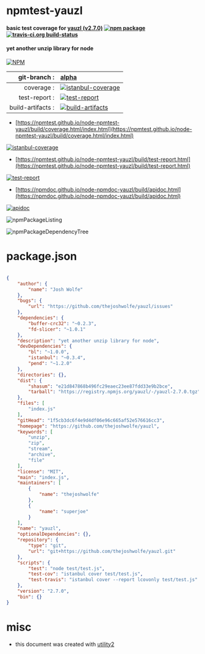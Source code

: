 # npmtest-yauzl

#### basic test coverage for  [yauzl (v2.7.0)](https://github.com/thejoshwolfe/yauzl)  [![npm package](https://img.shields.io/npm/v/npmtest-yauzl.svg?style=flat-square)](https://www.npmjs.org/package/npmtest-yauzl) [![travis-ci.org build-status](https://api.travis-ci.org/npmtest/node-npmtest-yauzl.svg)](https://travis-ci.org/npmtest/node-npmtest-yauzl)

#### yet another unzip library for node

[![NPM](https://nodei.co/npm/yauzl.png?downloads=true&downloadRank=true&stars=true)](https://www.npmjs.com/package/yauzl)

| git-branch : | [alpha](https://github.com/npmtest/node-npmtest-yauzl/tree/alpha)|
|--:|:--|
| coverage : | [![istanbul-coverage](https://npmtest.github.io/node-npmtest-yauzl/build/coverage.badge.svg)](https://npmtest.github.io/node-npmtest-yauzl/build/coverage.html/index.html)|
| test-report : | [![test-report](https://npmtest.github.io/node-npmtest-yauzl/build/test-report.badge.svg)](https://npmtest.github.io/node-npmtest-yauzl/build/test-report.html)|
| build-artifacts : | [![build-artifacts](https://npmtest.github.io/node-npmtest-yauzl/glyphicons_144_folder_open.png)](https://github.com/npmtest/node-npmtest-yauzl/tree/gh-pages/build)|

- [https://npmtest.github.io/node-npmtest-yauzl/build/coverage.html/index.html](https://npmtest.github.io/node-npmtest-yauzl/build/coverage.html/index.html)

[![istanbul-coverage](https://npmtest.github.io/node-npmtest-yauzl/build/screenCapture.buildCi.browser.%252Ftmp%252Fbuild%252Fcoverage.lib.html.png)](https://npmtest.github.io/node-npmtest-yauzl/build/coverage.html/index.html)

- [https://npmtest.github.io/node-npmtest-yauzl/build/test-report.html](https://npmtest.github.io/node-npmtest-yauzl/build/test-report.html)

[![test-report](https://npmtest.github.io/node-npmtest-yauzl/build/screenCapture.buildCi.browser.%252Ftmp%252Fbuild%252Ftest-report.html.png)](https://npmtest.github.io/node-npmtest-yauzl/build/test-report.html)

- [https://npmdoc.github.io/node-npmdoc-yauzl/build/apidoc.html](https://npmdoc.github.io/node-npmdoc-yauzl/build/apidoc.html)

[![apidoc](https://npmdoc.github.io/node-npmdoc-yauzl/build/screenCapture.buildCi.browser.%252Ftmp%252Fbuild%252Fapidoc.html.png)](https://npmdoc.github.io/node-npmdoc-yauzl/build/apidoc.html)

![npmPackageListing](https://npmtest.github.io/node-npmtest-yauzl/build/screenCapture.npmPackageListing.svg)

![npmPackageDependencyTree](https://npmtest.github.io/node-npmtest-yauzl/build/screenCapture.npmPackageDependencyTree.svg)



# package.json

```json

{
    "author": {
        "name": "Josh Wolfe"
    },
    "bugs": {
        "url": "https://github.com/thejoshwolfe/yauzl/issues"
    },
    "dependencies": {
        "buffer-crc32": "~0.2.3",
        "fd-slicer": "~1.0.1"
    },
    "description": "yet another unzip library for node",
    "devDependencies": {
        "bl": "~1.0.0",
        "istanbul": "~0.3.4",
        "pend": "~1.2.0"
    },
    "directories": {},
    "dist": {
        "shasum": "e21d847868b496fc29eaec23ee87fdd33e9b2bce",
        "tarball": "https://registry.npmjs.org/yauzl/-/yauzl-2.7.0.tgz"
    },
    "files": [
        "index.js"
    ],
    "gitHead": "1f5cb3dc6f4e9d4df06e96c665af52e576616cc3",
    "homepage": "https://github.com/thejoshwolfe/yauzl",
    "keywords": [
        "unzip",
        "zip",
        "stream",
        "archive",
        "file"
    ],
    "license": "MIT",
    "main": "index.js",
    "maintainers": [
        {
            "name": "thejoshwolfe"
        },
        {
            "name": "superjoe"
        }
    ],
    "name": "yauzl",
    "optionalDependencies": {},
    "repository": {
        "type": "git",
        "url": "git+https://github.com/thejoshwolfe/yauzl.git"
    },
    "scripts": {
        "test": "node test/test.js",
        "test-cov": "istanbul cover test/test.js",
        "test-travis": "istanbul cover --report lcovonly test/test.js"
    },
    "version": "2.7.0",
    "bin": {}
}
```



# misc
- this document was created with [utility2](https://github.com/kaizhu256/node-utility2)
